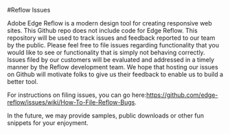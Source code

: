 #Reflow Issues

Adobe Edge Reflow is a modern design tool for creating responsive web sites.  This Github repo does not include code for Edge Reflow. This repository will be used to track issues and feedback reported to our team by the public. Please feel free to file issues regarding functionality that you would like to see or functionality that is simply not behaving correctly.
Issues filed by our customers will be evaluated and addressed in a timely manner by the Reflow development team. We hope that hosting our issues on Github will motivate folks to give us their feedback to enable us to build a better tool.

For instructions on filing issues, you can go here:https://github.com/edge-reflow/issues/wiki/How-To-File-Reflow-Bugs.

In the future, we may provide samples, public downloads or other fun snippets for your enjoyment.
